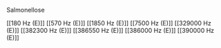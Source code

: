 Salmonellose

[[180 Hz (E)]]
[[570 Hz (E)]]
[[1850 Hz (E)]]
[[7500 Hz (E)]]
[[329000 Hz (E)]]
[[382300 Hz (E)]]
[[386550 Hz (E)]]
[[386000 Hz (E)]]
[[390000 Hz (E)]]